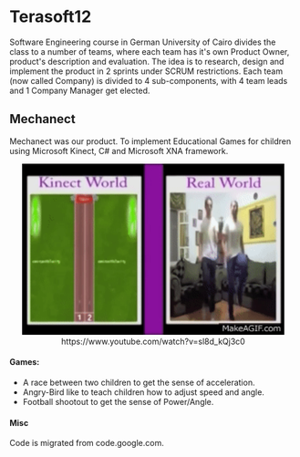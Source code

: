 # Terasoft12

Software Engineering course in German University of Cairo divides the class to a number of teams, where each team has it's own Product Owner, product's description and evaluation. The idea is to research, design and implement the product in 2 sprints under SCRUM restrictions. Each team (now called Company) is divided to 4 sub-components, with 4 team leads and 1 Company Manager get elected.

## Mechanect

Mechanect was our product. To implement Educational Games for children using Microsoft Kinect, C# and Microsoft XNA framework.

<p align="center">
  <img width="460" height="300" src="https://github.com/Saftophobia/terasoft-12/blob/master/terasoft-12/gif.gif">
  <br/>
  https://www.youtube.com/watch?v=sl8d_kQj3c0
</p>

#### Games:
* A race between two children to get the sense of acceleration.
* Angry-Bird like to teach children how to adjust speed and angle.
* Football shootout to get the sense of Power/Angle.

#### Misc
Code is migrated from code.google.com.
